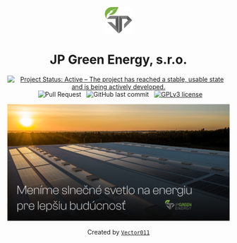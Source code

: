 <p align="center">
  <a href="https://jpenergy.eu" target="_blank">
    <img src="public/assets/logo-short.svg" height="60" />
  </a>
</p>

<h1 align="center">JP Green Energy, s.r.o.</h1>

<center>

[![Project Status: Active – The project has reached a stable, usable state and is being actively developed.](https://www.repostatus.org/badges/latest/active.svg)](https://www.repostatus.org/#active)
&nbsp;
![Pull Request](https://img.shields.io/github/issues-pr/vector011/solar-panels-energy)
&nbsp;
![GitHub last commit](https://img.shields.io/github/last-commit/vector011/solar-panels-energy)
&nbsp;
[![GPLv3 license](https://img.shields.io/badge/License-GPLv3-blue.svg)](http://perso.crans.org/besson/LICENSE.html)
</center>

![title image](public/assets/thumbnail.jpeg)

<center>

Created by [`Vector011`](https://vector011.com)

</center>
